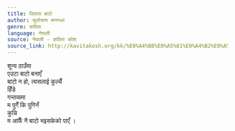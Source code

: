 ```yaml
---
title: धिताल बाटो
author: सुलोचना मानन्धर
genre: कविता
language: नेपाली
source: नेपाली - कविता कोश
source_link: http://kavitakosh.org/kk/%E0%A4%B8%E0%A5%81%E0%A4%B2%E0%A5%8B%E0%A4%9A%E0%A4%A8%E0%A4%BE_%E0%A4%AE%E0%A4%BE%E0%A4%A8%E0%A4%A8%E0%A5%8D%E0%A4%A7%E0%A4%B0
---
```


शून्य ठाउँमा  
एउटा बाटो बनाएँ  
बाटो न हो, त्यसलाई कुल्चेँ  
हिँडे  
गन्तव्यमा  
म पुगेँ कि पुगिनँ  
कुन्नि  
म आफैँ नै बाटो भइसकेको पाएँ ।

